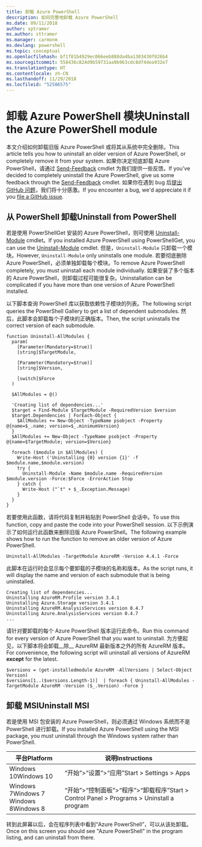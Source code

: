 ```yaml
---
title: 卸载 Azure PowerShell
description: 如何完整地卸载 Azure PowerShell
ms.date: 09/11/2018
author: sptramer
ms.author: sttramer
ms.manager: carmonm
ms.devlang: powershell
ms.topic: conceptual
ms.openlocfilehash: bf1f81b4929ec066eeb888da4ba1303430f026b4
ms.sourcegitcommit: 558436c824d9b59731aa9b963cdc8df4dea932e7
ms.translationtype: HT
ms.contentlocale: zh-CN
ms.lasthandoff: 11/29/2018
ms.locfileid: "52586575"
---
```

# <a name="uninstall-the-azure-powershell-module"></a><span data-ttu-id="33fa2-103">卸载 Azure PowerShell 模块</span><span class="sxs-lookup"><span data-stu-id="33fa2-103">Uninstall the Azure PowerShell module</span></span>

<span data-ttu-id="33fa2-104">本文介绍如何卸载旧版 Azure PowerShell 或将其从系统中完全删除。</span><span class="sxs-lookup"><span data-stu-id="33fa2-104">This article tells you how to uninstall an older version of Azure PowerShell, or completely remove it from your system.</span></span> <span data-ttu-id="33fa2-105">如果你决定彻底卸载 Azure PowerShell，请通过 [Send-Feedback](/powershell/module/azurerm.profile/send-feedback) cmdlet 为我们提供一些反馈。</span><span class="sxs-lookup"><span data-stu-id="33fa2-105">If you've decided to completely uninstall the Azure PowerShell, give us some feedback through the [Send-Feedback](/powershell/module/azurerm.profile/send-feedback) cmdlet.</span></span>
<span data-ttu-id="33fa2-106">如果你在遇到 bug 后[提出 GitHub 问题](https://github.com/azure/azure-powershell/issues)，我们将十分感激。</span><span class="sxs-lookup"><span data-stu-id="33fa2-106">If you encounter a bug, we'd appreciate it if you [file a GitHub issue](https://github.com/azure/azure-powershell/issues).</span></span>

## <a name="uninstall-from-powershell"></a><span data-ttu-id="33fa2-107">从 PowerShell 卸载</span><span class="sxs-lookup"><span data-stu-id="33fa2-107">Uninstall from PowerShell</span></span>

<span data-ttu-id="33fa2-108">若是使用 PowerShellGet 安装的 Azure PowerShell，则可使用 [Uninstall-Module](/powershell/module/powershellget/uninstall-module) cmdlet。</span><span class="sxs-lookup"><span data-stu-id="33fa2-108">If you installed Azure PowerShell using PowerShellGet, you can use the [Uninstall-Module](/powershell/module/powershellget/uninstall-module) cmdlet.</span></span> <span data-ttu-id="33fa2-109">但是，`Uninstall-Module` 只卸载一个模块。</span><span class="sxs-lookup"><span data-stu-id="33fa2-109">However, `Uninstall-Module` only uninstalls one module.</span></span> <span data-ttu-id="33fa2-110">若要彻底删除 Azure PowerShell，必须单独卸载每个模块。</span><span class="sxs-lookup"><span data-stu-id="33fa2-110">To remove Azure PowerShell completely, you must uninstall each module individually.</span></span> <span data-ttu-id="33fa2-111">如果安装了多个版本的 Azure PowerShell，则卸载过程可能很复杂。</span><span class="sxs-lookup"><span data-stu-id="33fa2-111">Uninstallation can be complicated if you have more than one version of Azure PowerShell installed.</span></span>

<span data-ttu-id="33fa2-112">以下脚本查询 PowerShell 库以获取依赖性子模块的列表。</span><span class="sxs-lookup"><span data-stu-id="33fa2-112">The following script queries the PowerShell Gallery to get a list of dependent submodules.</span></span> <span data-ttu-id="33fa2-113">然后，此脚本会卸载每个子模块的正确版本。</span><span class="sxs-lookup"><span data-stu-id="33fa2-113">Then, the script uninstalls the correct version of each submodule.</span></span>

```powershell-interactive
function Uninstall-AllModules {
  param(
    [Parameter(Mandatory=$true)]
    [string]$TargetModule,

    [Parameter(Mandatory=$true)]
    [string]$Version,

    [switch]$Force
  )

  $AllModules = @()

  'Creating list of dependencies...'
  $target = Find-Module $TargetModule -RequiredVersion $version
  $target.Dependencies | ForEach-Object {
    $AllModules += New-Object -TypeName psobject -Property @{name=$_.name; version=$_.minimumVersion}
  }
  $AllModules += New-Object -TypeName psobject -Property @{name=$TargetModule; version=$Version}

  foreach ($module in $AllModules) {
    Write-Host ('Uninstalling {0} version {1}' -f $module.name,$module.version)
    try {
      Uninstall-Module -Name $module.name -RequiredVersion $module.version -Force:$Force -ErrorAction Stop
    } catch {
      Write-Host ("`t" + $_.Exception.Message)
    }
  }
}
```

<span data-ttu-id="33fa2-114">若要使用此函数，请将代码复制并粘贴到 PowerShell 会话中。</span><span class="sxs-lookup"><span data-stu-id="33fa2-114">To use this function, copy and paste the code into your PowerShell session.</span></span> <span data-ttu-id="33fa2-115">以下示例演示了如何运行此函数来删除旧版 Azure PowerShell。</span><span class="sxs-lookup"><span data-stu-id="33fa2-115">The following example shows how to run the function to remove an older version of Azure PowerShell.</span></span>

```powershell-interactive
Uninstall-AllModules -TargetModule AzureRM -Version 4.4.1 -Force
```

<span data-ttu-id="33fa2-116">此脚本在运行时会显示每个要卸载的子模块的名称和版本。</span><span class="sxs-lookup"><span data-stu-id="33fa2-116">As the script runs, it will display the name and version of each submodule that is being uninstalled.</span></span>

```output
Creating list of dependencies...
Uninstalling AzureRM.Profile version 3.4.1
Uninstalling Azure.Storage version 3.4.1
Uninstalling AzureRM.AnalysisServices version 0.4.7
Uninstalling Azure.AnalysisServices version 0.4.7
...
```

<span data-ttu-id="33fa2-117">请针对要卸载的每个 Azure PowerShell 版本运行此命令。</span><span class="sxs-lookup"><span data-stu-id="33fa2-117">Run this command for every version of Azure PowerShell that you want to uninstall.</span></span> <span data-ttu-id="33fa2-118">为方便起见，以下脚本将会卸载__除__ AzureRM 最新版本之外的所有 AzureRM 版本。</span><span class="sxs-lookup"><span data-stu-id="33fa2-118">For convenience, the following script will uninstall all versions of AzureRM __except__ for the latest.</span></span>

```powershell-interactive
$versions = (get-installedmodule AzureRM -AllVersions | Select-Object Version)
$versions[1..($versions.Length-1)]  | foreach { Uninstall-AllModules -TargetModule AzureRM -Version ($_.Version) -Force }
```

## <a name="uninstall-msi"></a><span data-ttu-id="33fa2-119">卸载 MSI</span><span class="sxs-lookup"><span data-stu-id="33fa2-119">Uninstall MSI</span></span>

<span data-ttu-id="33fa2-120">若是使用 MSI 包安装的 Azure PowerShell，则必须通过 Windows 系统而不是 PowerShell 进行卸载。</span><span class="sxs-lookup"><span data-stu-id="33fa2-120">If you installed Azure PowerShell using the MSI package, you must uninstall through the Windows system rather than PowerShell.</span></span>

| <span data-ttu-id="33fa2-121">平台</span><span class="sxs-lookup"><span data-stu-id="33fa2-121">Platform</span></span> | <span data-ttu-id="33fa2-122">说明</span><span class="sxs-lookup"><span data-stu-id="33fa2-122">Instructions</span></span> |
|----------|--------------|
| <span data-ttu-id="33fa2-123">Windows 10</span><span class="sxs-lookup"><span data-stu-id="33fa2-123">Windows 10</span></span> | <span data-ttu-id="33fa2-124">“开始”>“设置”>“应用”</span><span class="sxs-lookup"><span data-stu-id="33fa2-124">Start > Settings > Apps</span></span> |
| <span data-ttu-id="33fa2-125">Windows 7</span><span class="sxs-lookup"><span data-stu-id="33fa2-125">Windows 7</span></span> </br><span data-ttu-id="33fa2-126">Windows 8</span><span class="sxs-lookup"><span data-stu-id="33fa2-126">Windows 8</span></span> | <span data-ttu-id="33fa2-127">“开始”>“控制面板”>“程序”>“卸载程序”</span><span class="sxs-lookup"><span data-stu-id="33fa2-127">Start > Control Panel > Programs > Uninstall a program</span></span> |

<span data-ttu-id="33fa2-128">转到此屏幕以后，会在程序列表中看到“Azure PowerShell”，可以从该处卸载。</span><span class="sxs-lookup"><span data-stu-id="33fa2-128">Once on this screen you should see "Azure PowerShell" in the program listing, and can uninstall from there.</span></span>
